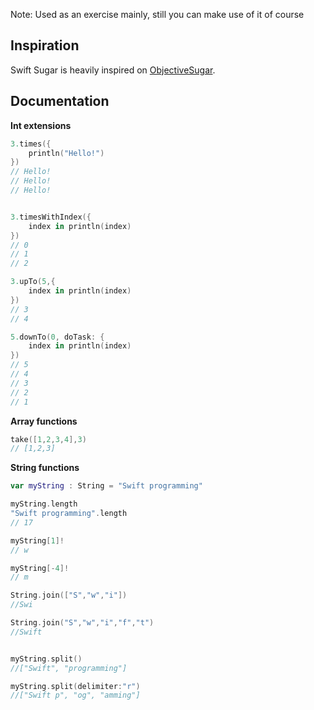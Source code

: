 Note: Used as an exercise mainly, still you can make use of it of course

## Inspiration

Swift Sugar is heavily inspired on [ObjectiveSugar](https://github.com/supermarin/ObjectiveSugar). 

## Documentation

**Int extensions** 

``` swift
3.times({
    println("Hello!")
})
// Hello!
// Hello!
// Hello!


3.timesWithIndex({
    index in println(index)
})
// 0
// 1
// 2

3.upTo(5,{
    index in println(index)
})
// 3
// 4

5.downTo(0, doTask: {
    index in println(index)
})
// 5
// 4
// 3
// 2
// 1
```

**Array functions** 
``` swift
take([1,2,3,4],3)
// [1,2,3]
```


**String functions** 
``` swift
var myString : String = "Swift programming"

myString.length
"Swift programming".length
// 17

myString[1]!
// w

myString[-4]!
// m

String.join(["S","w","i"])
//Swi

String.join("S","w","i","f","t")
//Swift


myString.split()
//["Swift", "programming"]

myString.split(delimiter:"r")
//["Swift p", "og", "amming"]
```

















